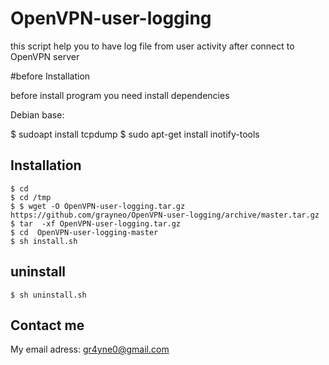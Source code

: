 # OpenVPN-user-logging
this script help you to have log file from user activity after connect to OpenVPN server <br/>

#before Installation

before install program you need install dependencies

Debian base:

$ sudoapt install tcpdump
$ sudo apt-get install inotify-tools

## Installation

	$ cd
	$ cd /tmp
	$ $ wget -O OpenVPN-user-logging.tar.gz https://github.com/grayneo/OpenVPN-user-logging/archive/master.tar.gz
	$ tar  -xf OpenVPN-user-logging.tar.gz
	$ cd  OpenVPN-user-logging-master
	$ sh install.sh

## uninstall


	$ sh uninstall.sh

## Contact me

My email adress:
gr4yne0@gmail.com




